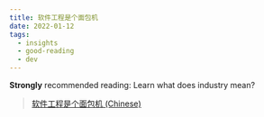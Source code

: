 ```yaml
---
title: 软件工程是个面包机
date: 2022-01-12
tags:
  - insights
  - good-reading
  - dev
---
```


**Strongly** recommended reading: Learn what does industry mean?

> [软件工程是个面包机 (Chinese)](https://drmingdrmer.github.io/tech/bla/2018/09/27/toaster.html)
